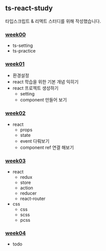 ## ts-react-study
타입스크립트 & 리액트 스터디를 위해 작성했습니다.

### [week00](docs/week00/README.md)
   - ts-setting
   - ts-practice

### [week01](docs/week01/README.md)
   - 환경설정
   - react 학습을 위한 기본 개념 익히기
   - react 프로젝트 생성하기
      - setting
      - component 만들어 보기

### [week02](docs/week02/README.md)
   - react
      - props
      - state
      - event 다뤄보기
      - component ref 연결 해보기

### [week03](docs/week03/README.md)
   - react
      - redux
      - store
      - action
      - reducer
      - react-router
   - css
      - css
      - scss
      - pcss

### [week04](docs/week04/README.md)
   - todo